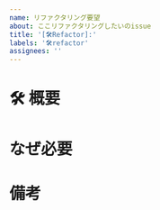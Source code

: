 ```yaml
---
name: リファクタリング要望
about: ここリファクタリングしたいのissue
title: '[🛠️Refactor]:'
labels: '🛠️refactor'
assignees: ''
---
```


# 🛠️ 概要

# なぜ必要

# 備考
